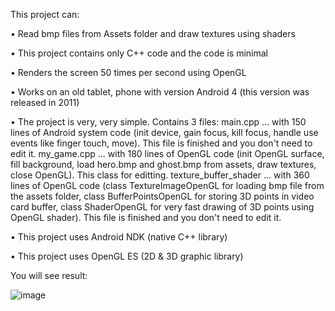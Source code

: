 This project can:
 
 • Read bmp files from Assets folder and draw textures using shaders
 
 • This project contains only C++ code and the code is minimal
 
 • Renders the screen 50 times per second using OpenGL
 
 • Works on an old tablet, phone with version Android 4 (this version was released in 2011)
 
 • The project is very, very simple. Contains 3 files:
    main.cpp ... with 150 lines of Android system code (init device, gain focus, kill focus, handle use events like finger touch, move). This file is finished and you don't need to edit it.
    my_game.cpp ... with 180 lines of OpenGL code (init OpenGL surface, fill background, load hero.bmp and ghost.bmp from assets, draw textures, close OpenGL). This class for editting.
    texture_buffer_shader ... with 360 lines of OpenGL code (class TextureImageOpenGL for loading bmp file from the assets folder, class BufferPointsOpenGL for storing 3D points in video card buffer, class ShaderOpenGL for very fast drawing of 3D points using OpenGL shader). This file is finished and you don't need to edit it.
 
 • This project uses Android NDK (native C++ library)
 
 • This project uses  OpenGL ES (2D & 3D graphic library)
  

You will see result:

![image](https://github.com/EvgenProjects/AndroidNative_BasicGame_Texture/assets/38002631/ecc448f2-6cf1-4726-b61b-25b9c0be0452)
